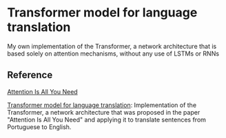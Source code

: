 # Transformer model for language translation
My own implementation of the Transformer, a network architecture that is based solely on attention mechanisms, without any use of LSTMs or RNNs

## Reference
[Attention Is All You Need](https://arxiv.org/abs/1706.03762)



[Transformer model for language translation](https://github.com/vgkortsas/Transformer_language_translation/blob/master/Transformer_language_translation.ipynb): Implementation of the Transformer, a network architecture that was proposed in the paper "Attention Is All You Need" and applying it to translate sentences from Portuguese to English. 



